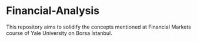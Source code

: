 # Financial-Analysis
This repository aims to solidify the concepts mentioned at Financial Markets course of Yale University on Borsa İstanbul.
